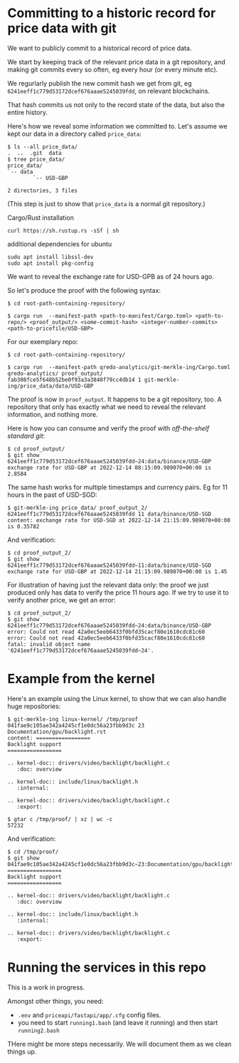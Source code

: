 # Committing to a historic record for price data with git

We want to publicly commit to a historical record of price data.

We start by keeping track of the relevant price data in a git repository, and making git commits every so often, eg every hour (or every minute etc).

We regurlarly publish the new commit hash we get from git, eg `6241eeff1c779d53172dcef676aaae5245039fdd`, on relevant blockchains.

That hash commits us not only to the record state of the data, but also the entire history.

Here's how we reveal some information we committed to.  Let's assume we kept our data in a directory called `price_data`:

```
$ ls --all price_data/
.  ..  .git  data
$ tree price_data/
price_data/
`-- data
        `-- USD-GBP

2 directories, 3 files
```

(This step is just to show that `price_data` is a normal git repository.)

Cargo/Rust installation

```
curl https://sh.rustup.rs -sSf | sh

```

additional dependencies for ubuntu

```
sudo apt install libssl-dev
sudo apt install pkg-config

```

We want to reveal the exchange rate for USD-GPB as of 24 hours ago.

So let's produce the proof with the following syntax:

```
$ cd root-path-containing-repository/

$ cargo run  --manifest-path <path-to-manifest/Cargo.toml> <path-to-repo/> <proof_output/> <some-commit-hash> <integer-number-commits> <path-to-pricefile/USD-GBP>
```
For our exemplary repo:

```
$ cd root-path-containing-repository/

$ cargo run  --manifest-path qredo-analytics/git-merkle-ing/Cargo.toml qredo-analytics/ proof_output/ fab308fce5f648b52be0f93a3a3848f79cc4db14 1 git-merkle-ing/price_data/data/USD-GBP
```

The proof is now in `proof_output`.  It happens to be a git repository, too.  A repository that only has exactly what we need to reveal the relevant information, and nothing more.

Here is how you can consume and verify the proof with *off-the-shelf standard git*:

```
$ cd proof_output/
$ git show 6241eeff1c779d53172dcef676aaae5245039fdd~24:data/binance/USD-GBP
exchange rate for USD-GBP at 2022-12-14 08:15:09.989070+00:00 is 2.8584
```

The same hash works for multiple timestamps and currency pairs.  Eg for 11 hours in the past of USD-SGD:
```
$ git-merkle-ing price_data/ proof_output_2/ 6241eeff1c779d53172dcef676aaae5245039fdd 11 data/binance/USD-SGD
content: exchange rate for USD-SGD at 2022-12-14 21:15:09.989070+00:00 is 0.35782
```

And verification:
```
$ cd proof_output_2/
$ git show 6241eeff1c779d53172dcef676aaae5245039fdd~11:data/binance/USD-SGD
exchange rate for USD-GBP at 2022-12-14 21:15:09.989070+00:00 is 1.45
```

For illustration of having just the relevant data only: the proof we just produced only has data to verify the price 11 hours ago.  If we try to use it to verify another price, we get an error:

```
$ cd proof_output_2/
$ git show 6241eeff1c779d53172dcef676aaae5245039fdd~24:data/binance/USD-GBP
error: Could not read 42a0ec5eeb6433f0bfd35cacf80e1610cdc81c60
error: Could not read 42a0ec5eeb6433f0bfd35cacf80e1610cdc81c60
fatal: invalid object name '6241eeff1c779d53172dcef676aaae5245039fdd~24'.
```

# Example from the kernel

Here's an example using the Linux kernel, to show that we can also handle huge repositories:

```
$ git-merkle-ing linux-kernel/ /tmp/proof 041fae9c105ae342a4245cf1e0dc56a23fbb9d3c 23 Documentation/gpu/backlight.rst
content: =================
Backlight support
=================

.. kernel-doc:: drivers/video/backlight/backlight.c
   :doc: overview

.. kernel-doc:: include/linux/backlight.h
   :internal:

.. kernel-doc:: drivers/video/backlight/backlight.c
   :export:
```

```
$ gtar c /tmp/proof/ | xz | wc -c
57232
```
And verification:

```
$ cd /tmp/proof/
$ git show 041fae9c105ae342a4245cf1e0dc56a23fbb9d3c~23:Documentation/gpu/backlight.rst
=================
Backlight support
=================

.. kernel-doc:: drivers/video/backlight/backlight.c
   :doc: overview

.. kernel-doc:: include/linux/backlight.h
   :internal:

.. kernel-doc:: drivers/video/backlight/backlight.c
   :export:
```

# Running the services in this repo

This is a work in progress.

Amongst other things, you need:
- `.env` and `priceapi/fastapi/app/.cfg` config files.
- you need to start `running1.bash` (and leave it running) and then start `running2.bash`

THere might be more steps necessarily.  We will document them as we clean things up.
